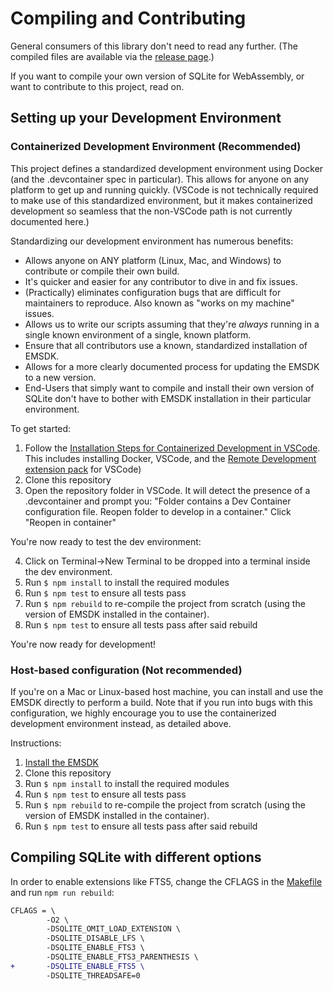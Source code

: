 
# Compiling and Contributing

General consumers of this library don't need to read any further. (The compiled files are available via the [release page](https://github.com/sql-js/sql.js/releases).)

If you want to compile your own version of SQLite for WebAssembly, or want to contribute to this project, read on.

## Setting up your Development Environment

### Containerized Development Environment (Recommended) 

This project defines a standardized development environment using Docker (and the .devcontainer spec in particular). This allows for anyone on any platform to get up and running quickly. (VSCode is not technically required to make use of this standardized environment, but it makes containerized development so seamless that the non-VSCode path is not currently documented here.)

Standardizing our development environment has numerous benefits:
- Allows anyone on ANY platform (Linux, Mac, and Windows) to contribute or compile their own build.
- It's quicker and easier for any contributor to dive in and fix issues.
- (Practically) eliminates configuration bugs that are difficult for maintainers to reproduce. Also known as "works on my machine" issues.
- Allows us to write our scripts assuming that they're _always_ running in a single known environment of a single, known platform. 
- Ensure that all contributors use a known, standardized installation of EMSDK.
- Allows for a more clearly documented process for updating the EMSDK to a new version.
- End-Users that simply want to compile and install their own version of SQLite don't have to bother with EMSDK installation in their particular environment.

To get started:

1. Follow the [Installation Steps for Containerized Development in VSCode](https://code.visualstudio.com/docs/remote/containers#_installation). This includes installing Docker, VSCode, and the [Remote Development extension pack](https://marketplace.visualstudio.com/items?itemName=ms-vscode-remote.vscode-remote-extensionpack) for VSCode)
2. Clone this repository
3. Open the repository folder in VSCode. It will detect the presence of a .devcontainer and prompt you: "Folder contains a Dev Container configuration file. Reopen folder to develop in a container." Click "Reopen in container"

You're now ready to test the dev environment:

4. Click on Terminal->New Terminal to be dropped into a terminal inside the dev environment.
5. Run `$ npm install` to install the required modules
6. Run `$ npm test` to ensure all tests pass
7. Run `$ npm rebuild` to re-compile the project from scratch (using the version of EMSDK installed in the container).
8. Run `$ npm test` to ensure all tests pass after said rebuild

You're now ready for development!

### Host-based configuration (Not recommended)

If you're on a Mac or Linux-based host machine, you can install and use the EMSDK directly to perform a build.
Note that if you run into bugs with this configuration, we highly encourage you to use the containerized development environment instead, as detailed above.

Instructions:

1. [Install the EMSDK](https://emscripten.org/docs/getting_started/downloads.html)
2. Clone this repository
3. Run `$ npm install` to install the required modules
4. Run `$ npm test` to ensure all tests pass
5. Run `$ npm rebuild` to re-compile the project from scratch (using the version of EMSDK installed in the container).
6. Run `$ npm test` to ensure all tests pass after said rebuild

## Compiling SQLite with different options

In order to enable extensions like FTS5, change the CFLAGS in the [Makefile](Makefile) and run `npm run rebuild`:

``` diff
CFLAGS = \
        -O2 \
        -DSQLITE_OMIT_LOAD_EXTENSION \
        -DSQLITE_DISABLE_LFS \
        -DSQLITE_ENABLE_FTS3 \
        -DSQLITE_ENABLE_FTS3_PARENTHESIS \
+       -DSQLITE_ENABLE_FTS5 \
        -DSQLITE_THREADSAFE=0
```
